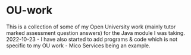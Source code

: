 # OU-work
This is a collection of some of my Open University work (mainly tutor marked assessment question answers) for the Java module I was taking.
2022-10-23 - I have also started to add programs & code which is not specific to my OU work - Mico Services being an example.

